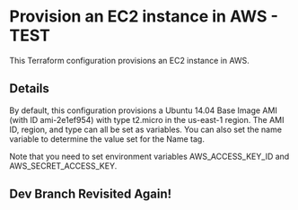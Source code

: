 # Provision an EC2 instance in AWS - TEST
This Terraform configuration provisions an EC2 instance in AWS.

## Details
By default, this configuration provisions a Ubuntu 14.04 Base Image AMI (with ID ami-2e1ef954) with type t2.micro in the us-east-1 region. The AMI ID, region, and type can all be set as variables. You can also set the name variable to determine the value set for the Name tag.

Note that you need to set environment variables AWS_ACCESS_KEY_ID and AWS_SECRET_ACCESS_KEY.

## Dev Branch Revisited Again!
